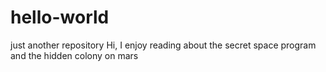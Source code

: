 # hello-world
just another repository
Hi, I enjoy reading about the secret space program and the hidden colony on mars
